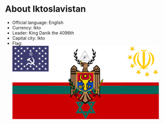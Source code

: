 # About Iktoslavistan
* Official language: English
* Currency: Ikto
* Leader: King Danik the 4096th
* Capital city: Ikto
* Flag: 
![flag](https://github.com/Project-Iktoslavistan/Project-Iktoslavistan/blob/master/docs/lore/flag/rectangular-moldovian-empire-flag.png?raw=true "Iktoslavistanic flag")
